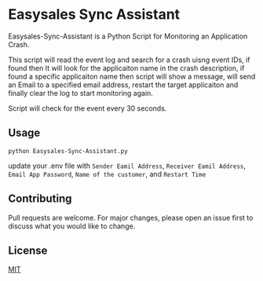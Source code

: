 # Easysales Sync Assistant

Easysales-Sync-Assistant is a Python Script for Monitoring an Application Crash.

This script will read the event log and search for a crash uisng event IDs, if found then It will look for the applicaiton name in the crash description, if found a specific applicaiton name then script will show a message, will send an Email to a specified email address, restart the target applicaiton and finally clear the log to start monitoring again.

Script will check for the event every 30 seconds.
## Usage

`python Easysales-Sync-Assistant.py`

update your .env file with `Sender Eamil Address`, `Receiver Eamil Address`, `Email App Password`, `Name of the customer`, and `Restart Time`

## Contributing

Pull requests are welcome. For major changes, please open an issue first
to discuss what you would like to change.

## License

[MIT](https://choosealicense.com/licenses/mit/)